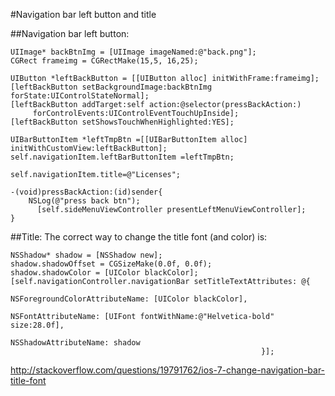 #Navigation bar left button and title

##Navigation bar left button:

    UIImage* backBtnImg = [UIImage imageNamed:@"back.png"];
    CGRect frameimg = CGRectMake(15,5, 16,25);
    
    UIButton *leftBackButton = [[UIButton alloc] initWithFrame:frameimg];
    [leftBackButton setBackgroundImage:backBtnImg forState:UIControlStateNormal];
    [leftBackButton addTarget:self action:@selector(pressBackAction:)
         forControlEvents:UIControlEventTouchUpInside];
    [leftBackButton setShowsTouchWhenHighlighted:YES];
    
    UIBarButtonItem *leftTmpBtn =[[UIBarButtonItem alloc] initWithCustomView:leftBackButton];
    self.navigationItem.leftBarButtonItem =leftTmpBtn;
    
    self.navigationItem.title=@"Licenses";

	-(void)pressBackAction:(id)sender{
	    NSLog(@"press back btn");
	      [self.sideMenuViewController presentLeftMenuViewController];
	}
	
	
##Title:
The correct way to change the title font (and color) is:
	
    NSShadow* shadow = [NSShadow new];
    shadow.shadowOffset = CGSizeMake(0.0f, 0.0f);
    shadow.shadowColor = [UIColor blackColor];
    [self.navigationController.navigationBar setTitleTextAttributes: @{
                                                            NSForegroundColorAttributeName: [UIColor blackColor],
                                                            NSFontAttributeName: [UIFont fontWithName:@"Helvetica-bold" size:28.0f],
                                                            NSShadowAttributeName: shadow
                                                            }];
	
	
http://stackoverflow.com/questions/19791762/ios-7-change-navigation-bar-title-font